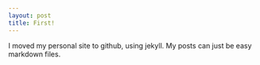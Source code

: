 ```yaml
---
layout: post
title: First!
---
```


I moved my personal site to github, using jekyll. 
My posts can just be easy markdown files.

